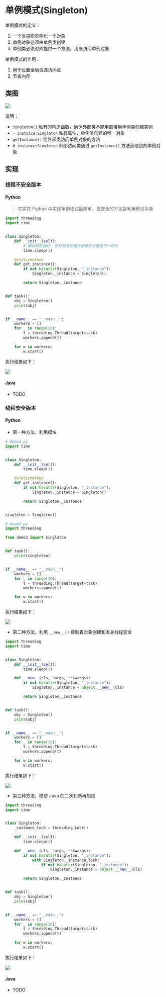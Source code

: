 # 单例模式(Singleton)

单例模式的定义：

1. 一个类只能实例化一个对象
2. 单例对象必须由单例类创建
3. 单例类必须对外提供一个方法，用来访问单例对象

单例模式的作用：

1. 用于设置全局资源访问点
2. 节省内存

## 类图

![](https://raw.githubusercontent.com/hsxhr-10/Blog/master/image/%E8%AE%BE%E8%AE%A1%E6%A8%A1%E5%BC%8F-1.png)

说明：

- `Singleton()` 私有的构造函数，确保外部类不能用直接用单例类创建实例
- `- instalce:Singleton` 私有属性，单例类创建的唯一对象
- `getInstance()` 给外部类访问单例对象的方法
- `# instance:Singleton` 外部访问类通过 `getInstance()` 方法获取到的单例对象

## 实现

### 线程不安全版本

#### Python

> 其实在 Python 中实现单例模式最简单、最安全的方法是利用模块本身

```python
import threading
import time


class Singleton:
    def __init__(self):
        # 模拟耗时操作, 更好地复现每次创建的对象是不一样的
        time.sleep(1)

    @staticmethod
    def get_instance():
        if not hasattr(Singleton, "_instance"):
            Singleton._instance = Singleton()

        return Singleton._instance


def task():
    obj = Singleton()
    print(obj)


if __name__ == "__main__":
    workers = []
    for _ in range(10):
        t = threading.Thread(target=task)
        workers.append(t)

    for w in workers:
        w.start()
```

执行结果如下：

![](https://raw.githubusercontent.com/hsxhr-10/Blog/master/image/%E8%AE%BE%E8%AE%A1%E6%A8%A1%E5%BC%8F-2.png)

#### Java

- TODO

### 线程安全版本

#### Python

- 第一种方法，利用模块

```python
# demo3.py
import time


class Singleton:
    def __init__(self):
        time.sleep(1)

    @staticmethod
    def get_instance():
        if not hasattr(Singleton, "_instance"):
            Singleton._instance = Singleton()

        return Singleton._instance


singleton = Singleton()
```

```python
# demo2.py
import threading

from demo3 import singleton


def task():
    print(singleton)


if __name__ == "__main__":
    workers = []
    for _ in range(10):
        t = threading.Thread(target=task)
        workers.append(t)

    for w in workers:
        w.start()
```

执行结果如下：

![](https://raw.githubusercontent.com/hsxhr-10/Blog/master/image/%E8%AE%BE%E8%AE%A1%E6%A8%A1%E5%BC%8F-3.png)

- 第二种方法，利用 `__new__()` 控制着对象创建和本身线程安全

```python
import threading
import time


class Singleton:
    def __init__(self):
        time.sleep(1)

    def __new__(cls, *args, **kwargs):
        if not hasattr(Singleton, "_instance"):
            Singleton._instance = object.__new__(cls)

        return Singleton._instance


def task():
    obj = Singleton()
    print(obj)


if __name__ == "__main__":
    workers = []
    for _ in range(10):
        t = threading.Thread(target=task)
        workers.append(t)

    for w in workers:
        w.start()
```

执行结果如下：

![](https://raw.githubusercontent.com/hsxhr-10/Blog/master/image/%E8%AE%BE%E8%AE%A1%E6%A8%A1%E5%BC%8F-4.png)

- 第三种方法，模仿 Java 的二次判断再加锁

```python
import threading
import time


class Singleton:
    _instance_lock = threading.Lock()

    def __init__(self):
        time.sleep(1)

    def __new__(cls, *args, **kwargs):
        if not hasattr(Singleton, "_instance"):
            with Singleton._instance_lock:
                if not hasattr(Singleton, "_instance"):
                    Singleton._instance = object.__new__(cls)

        return Singleton._instance


def task():
    obj = Singleton()
    print(obj)


if __name__ == "__main__":
    workers = []
    for _ in range(10):
        t = threading.Thread(target=task)
        workers.append(t)

    for w in workers:
        w.start()
```

执行结果如下：

![](https://raw.githubusercontent.com/hsxhr-10/Blog/master/image/%E8%AE%BE%E8%AE%A1%E6%A8%A1%E5%BC%8F-5.png)

#### Java

- TODO
